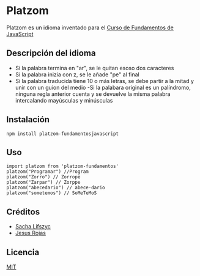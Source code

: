 # Platzom

Platzom es un idioma inventado para el [Curso de Fundamentos de JavaScript](https://platzi.com/js)

## Descripción del idioma
- Si la palabra termina en "ar", se le quitan esoso dos caracteres
- Si la palabra inizia con z, se le añade "pe" al final
- Si la palabra traducida tiene 10 o más letras, se debe partir a la mitad y unir con un guion del medio
-Si la palabara original es un palíndromo, ninguna regla anterior cuenta y se devuelve la misma palabra intercalando mayúsculas y minúsculas

## Instalación

```
npm install platzom-fundamentosjavascript
```

## Uso

```
import platzom from 'platzom-fundamentos'
platzom("Programar") //Program
platzom("Zorro") // Zorrope
platzom("Zarpar") // Zorppe
platzom("abecedario") // abece-dario
platzom("sometemos") // SoMeTeMoS
```
## Créditos
- [Sacha Lifszyc](https://twitter.com/@slifszyc)
- [Jesus Rojas](http://jesusrojas.com.ve)

## Licencia

[MIT](https://opensource.org/licenses/MIT)
